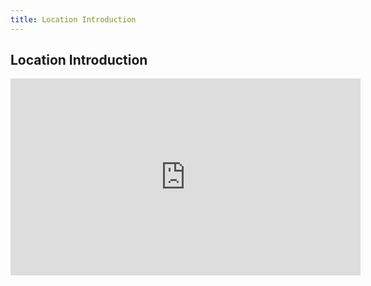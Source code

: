 ```yaml
---
title: Location Introduction
---
```


## Location Introduction

<iframe width="560" height="315" src="https://www.youtube.com/embed/b66AzE8XC5E" title="YouTube video player" frameborder="0" allow="accelerometer; autoplay; clipboard-write; encrypted-media; gyroscope; picture-in-picture" allowfullscreen></iframe>
